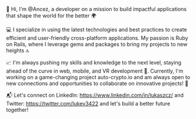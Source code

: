 🚀 Hi, I'm @Ancez, a developer on a mission to build impactful applications that shape the world for the better 🌍

💻 I specialize in using the latest technologies and best practices to create efficient and user-friendly cross-platform applications. My passion is Ruby on Rails, where I leverage gems and packages to bring my projects to new heights 🔝

📈 I'm always pushing my skills and knowledge to the next level, staying ahead of the curve in web, mobile, and VR development 🚀. Currently, I'm working on a game-changing project auto-crypto.io and am always open to new connections and opportunities to collaborate on innovative projects! 🤝

📬 Let's connect on LinkedIn: https://www.linkedin.com/in/lukaszcz/ and Twitter: https://twitter.com/lukev3422 and let's build a better future together!
